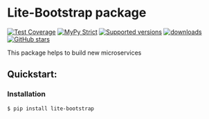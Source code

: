 Lite-Bootstrap package
==
[![Test Coverage](https://codecov.io/gh/modern-python/lite-bootstrap/branch/main/graph/badge.svg)](https://codecov.io/gh/modern-python/lite-bootstrap)
[![MyPy Strict](https://img.shields.io/badge/mypy-strict-blue)](https://mypy.readthedocs.io/en/stable/getting_started.html#strict-mode-and-configuration)
[![Supported versions](https://img.shields.io/pypi/pyversions/lite-bootstrap.svg)](https://pypi.python.org/pypi/lite-bootstrap)
[![downloads](https://img.shields.io/pypi/dm/lite-bootstrap.svg)](https://pypistats.org/packages/lite-bootstrap)
[![GitHub stars](https://img.shields.io/github/stars/modern-python/lite-bootstrap)](https://github.com/modern-python/lite-bootstrap/stargazers)

This package helps to build new microservices

## Quickstart:
### Installation

```shell
$ pip install lite-bootstrap
```
